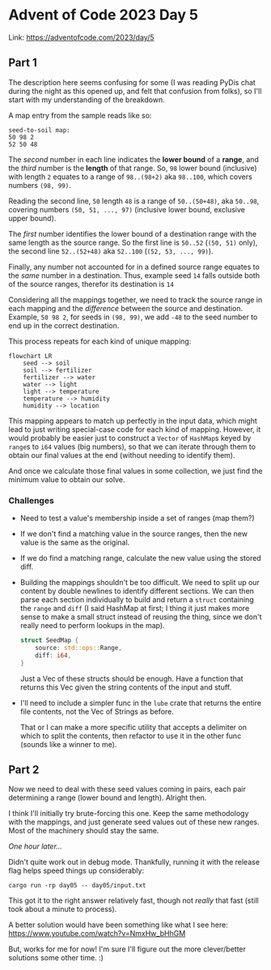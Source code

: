 # Advent of Code 2023 Day 5

Link: <https://adventofcode.com/2023/day/5>

## Part 1

The description here seems confusing for some (I was reading PyDis chat during the night as this opened up, and felt that confusion from folks), so I'll start with my understanding of the breakdown.

A map entry from the sample reads like so:

```
seed-to-soil map:
50 98 2
52 50 48
```

The *second* number in each line indicates the **lower bound** of a **range**, and the *third* number is the **length** of that range. So, `98` lower bound (inclusive) with length `2` equates to a range of `98..(98+2)` aka `98..100`, which covers numbers `(98, 99)`.

Reading the second line, `50` length `48` is a range of `50..(50+48)`, aka `50..98`, covering numbers `(50, 51, ..., 97)` (inclusive lower bound, exclusive upper bound).

The *first* number identifies the lower bound of a destination range with the same length as the source range. So the first line is `50..52` (`(50, 51)` only), the second line `52..(52+48)` aka `52..100` (`(52, 53, ..., 99)`).

Finally, any number not accounted for in a defined source range equates to the *same* number in a destination. Thus, example seed `14` falls outside both of the source ranges, therefor its destination is `14`

Considering all the mappings together, we need to track the source range in each mapping and the *difference* between the source and destination. Example, `50 98 2`, for seeds in `(98, 99)`, we add `-48` to the seed number to end up in the correct destination.

This process repeats for each kind of unique mapping:

```mermaid
flowchart LR
    seed --> soil
    soil --> fertilizer
    fertilizer --> water
    water --> light
    light --> temperature
    temperature --> humidity
    humidity --> location
```

This mapping appears to match up perfectly in the input data, which might lead to just writing special-case code for each kind of mapping. However, it would probably be easier just to construct a `Vector` of `HashMap`s keyed by `range`s to `i64` values (big numbers), so that we can iterate through them to obtain our final values at the end (without needing to identify them).

And once we calculate those final values in some collection, we just find the minimum value to obtain our solve.

### Challenges

- Need to test a value's membership inside a set of ranges (map them?)
- If we don't find a matching value in the source ranges, then the new value is the same as the original.
- If we do find a matching range, calculate the new value using the stored diff.
- Building the mappings shouldn't be too difficult. We need to split up our content by double newlines to identify different sections. We can then parse each section individually to build and return a `struct` containing the `range` and `diff` (I said HashMap at first; I thing it just makes more sense to make a small struct instead of reusing the thing, since we don't really need to perform lookups in the map).

  ```rs
  struct SeedMap {
      source: std::ops::Range,
      diff: i64,
  }
  ```

  Just a Vec of these structs should be enough. Have a function that returns this Vec given the string contents of the input and stuff.

- I'll need to include a simpler func in the `lube` crate that returns the entire file contents, not the Vec of Strings as before.

  That or I can make a more specific utility that accepts a delimiter on which to split the contents, then refactor to use it in the other func (sounds like a winner to me).

## Part 2

Now we need to deal with these seed values coming in pairs, each pair determining a range (lower bound and length). Alright then.

I think I'll initially try brute-forcing this one. Keep the same methodology with the mappings, and just generate seed values out of these new ranges. Most of the machinery should stay the same.

*One hour later...*

Didn't quite work out in debug mode. Thankfully, running it with the release flag helps speed things up considerably:

```shell
cargo run -rp day05 -- day05/input.txt
```

This got it to the right answer relatively fast, though not *really* that fast (still took about a minute to process).

A better solution would have been something like what I see here: <https://www.youtube.com/watch?v=NmxHw_bHhGM>

But, works for me for now! I'm sure I'll figure out the more clever/better solutions some other time. :)
